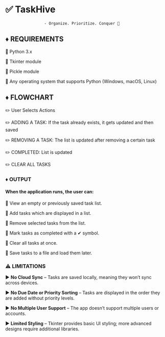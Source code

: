 # :white_check_mark: TaskHive
                     - Organize. Prioritize. Conquer 🚀

## :diamonds: **REQUIREMENTS**  

   :pushpin: Python 3.x  
   
   :pushpin: Tkinter module
   
   :pushpin: Pickle module
   
   :pushpin: Any operating system that supports Python (Windows, macOS, Linux)  

## :diamonds: **FLOWCHART**

:pencil2: User Selects Actions

:pencil2: ADDING A TASK: If the task already exists, it gets updated and then saved

:pencil2: REMOVING A TASK: The list is updated after removing a certain task

:pencil2: COMPLETED: List is updated

:pencil2: CLEAR ALL TASKS


### :diamonds: **OUTPUT**  
#### **When the application runs, the user can:**

:gem: View an empty or previously saved task list.  

:gem: Add tasks which are displayed in a list.  

:gem: Remove selected tasks from the list.  

:gem: Mark tasks as completed with a ✔ symbol.  

:gem: Clear all tasks at once.  

:gem: Save tasks to a file and load them later.  


### :warning: **LIMITATIONS**  

:arrow_forward: **No Cloud Sync** – Tasks are saved locally, meaning they won’t sync across devices.  

:arrow_forward: **No Due Date or Priority Sorting** – Tasks are displayed in the order they are added without priority levels.  

:arrow_forward: **No Multiple User Support** – The app doesn’t support multiple users or accounts.  

:arrow_forward: **Limited Styling** – Tkinter provides basic UI styling; more advanced designs require additional libraries.  
